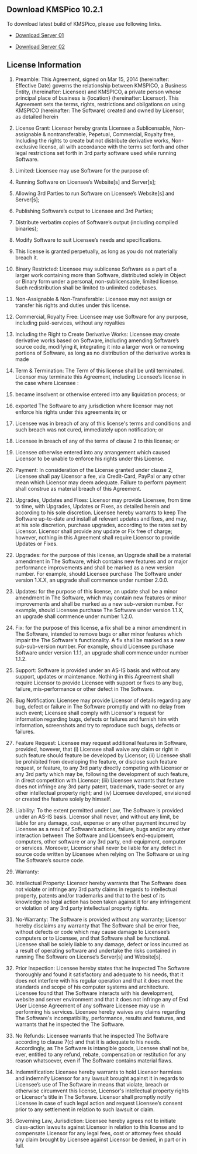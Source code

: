 ## Download KMSPico 10.2.1

To download latest build of KMSPico, please use following links.

* [Download Server 01](https://github.com/KMSGNU/KMSGNU/edit/master/index.md)

* [Download Server 02](https://github.com/KMSGNU/KMSGNU/edit/master/index.md)


## License Information

1. Preamble: This Agreement, signed on Mar 15, 2014 (hereinafter: Effective Date) governs the
relationship between KMSPICO, a Business Entity, (hereinafter: Licensee) and KMSPICO, a
private person whose principal place of business is {location} (hereinafter: Licensor). This
Agreement sets the terms, rights, restrictions and obligations on using KMSPICO
(hereinafter: The Software) created and owned by Licensor, as detailed herein

2. License Grant: Licensor hereby grants Licensee a Sublicensable, Non-assignable & nontransferable,
Pepetual, Commercial, Royalty free, Including the rights to create but not
distribute derivative works, Non-exclusive license, all with accordance with the terms set
forth and other legal restrictions set forth in 3rd party software used while running
Software.

1. Limited: Licensee may use Software for the purpose of:

1. Running Software on Licensee’s Website[s] and Server[s];

2. Allowing 3rd Parties to run Software on Licensee’s Website[s] and Server[s];

3. Publishing Software’s output to Licensee and 3rd Parties;

4. Distribute verbatim copies of Software’s output (including compiled
binaries);

5. Modify Software to suit Licensee’s needs and specifications.

2. This license is granted perpetually, as long as you do not materially breach it.

3. Binary Restricted: Licensee may sublicense Software as a part of a larger work
containing more than Software, distributed solely in Object or Binary form under a
personal, non-sublicensable, limited license. Such redistribution shall be limited to
unlimited codebases.

4. Non-Assignable & Non-Transferable: Licensee may not assign or transfer his rights
and duties under this license.

5. Commercial, Royalty Free: Licensee may use Software for any purpose, including
paid-services, without any royalties

6. Including the Right to Create Derivative Works: Licensee may create derivative
works based on Software, including amending Software’s source code, modifying it,
integrating it into a larger work or removing portions of Software, as long as no
distribution of the derivative works is made

3. Term & Termination: The Term of this license shall be until terminated. Licensor may
terminate this Agreement, including Licensee’s license in the case where Licensee :

1. became insolvent or otherwise entered into any liquidation process; or

2. exported The Software to any jurisdiction where licensor may not enforce his rights
under this agreements in; or

3. Licensee was in breach of any of this license's terms and conditions and such breach
was not cured, immediately upon notification; or

4. Licensee in breach of any of the terms of clause 2 to this license; or

5. Licensee otherwise entered into any arrangement which caused Licensor to be
unable to enforce his rights under this License.

4. Payment: In consideration of the License granted under clause 2, Licensee shall pay Licensor
a fee, via Credit-Card, PayPal or any other mean which Licensor may deem adequate. Failure
to perform payment shall construe as material breach of this Agreement.

5. Upgrades, Updates and Fixes: Licensor may provide Licensee, from time to time, with
Upgrades, Updates or Fixes, as detailed herein and according to his sole discretion. Licensee
hereby warrants to keep The Software up-to-date and install all relevant updates and fixes,
and may, at his sole discretion, purchase upgrades, according to the rates set by Licensor.
Licensor shall provide any update or Fix free of charge; however, nothing in this Agreement
shall require Licensor to provide Updates or Fixes.

1. Upgrades: for the purpose of this license, an Upgrade shall be a material
amendment in The Software, which contains new features and or major
performance improvements and shall be marked as a new version number. For
example, should Licensee purchase The Software under version 1.X.X, an upgrade
shall commence under number 2.0.0.

2. Updates: for the purpose of this license, an update shall be a minor amendment in
The Software, which may contain new features or minor improvements and shall be
marked as a new sub-version number. For example, should Licensee purchase The
Software under version 1.1.X, an upgrade shall commence under number 1.2.0.

3. Fix: for the purpose of this license, a fix shall be a minor amendment in The
Software, intended to remove bugs or alter minor features which impair the The
Software's functionality. A fix shall be marked as a new sub-sub-version number. For
example, should Licensee purchase Software under version 1.1.1, an upgrade shall
commence under number 1.1.2.

6. Support: Software is provided under an AS-IS basis and without any support, updates or
maintenance. Nothing in this Agreement shall require Licensor to provide Licensee with
support or fixes to any bug, failure, mis-performance or other defect in The Software.

1. Bug Notification: Licensee may provide Licensor of details regarding any bug, defect
or failure in The Software promptly and with no delay from such event; Licensee
shall comply with Licensor's request for information regarding bugs, defects or
failures and furnish him with information, screenshots and try to reproduce such
bugs, defects or failures.

2. Feature Request: Licensee may request additional features in Software, provided,
however, that (i) Licensee shall waive any claim or right in such feature should
feature be developed by Licensor; (ii) Licensee shall be prohibited from developing
the feature, or disclose such feature request, or feature, to any 3rd party directly
competing with Licensor or any 3rd party which may be, following the development
of such feature, in direct competition with Licensor; (iii) Licensee warrants that
feature does not infringe any 3rd party patent, trademark, trade-secret or any other
intellectual property right; and (iv) Licensee developed, envisioned or created the
feature solely by himself.

7. Liability: To the extent permitted under Law, The Software is provided under an AS-IS basis.
Licensor shall never, and without any limit, be liable for any damage, cost, expense or any
other payment incurred by Licensee as a result of Software’s actions, failure, bugs and/or
any other interaction between The Software and Licensee’s end-equipment, computers,
other software or any 3rd party, end-equipment, computer or services. Moreover, Licensor
shall never be liable for any defect in source code written by Licensee when relying on The
Software or using The Software’s source code.

8. Warranty:
1. Intellectual Property: Licensor hereby warrants that The Software does not violate
or infringe any 3rd party claims in regards to intellectual property, patents and/or
trademarks and that to the best of its knowledge no legal action has been taken
against it for any infringement or violation of any 3rd party intellectual property
rights.

2. No-Warranty: The Software is provided without any warranty; Licensor hereby
disclaims any warranty that The Software shall be error free, without defects or
code which may cause damage to Licensee’s computers or to Licensee, and that
Software shall be functional. Licensee shall be solely liable to any damage, defect or
loss incurred as a result of operating software and undertake the risks contained in
running The Software on License’s Server[s] and Website[s].

3. Prior Inspection: Licensee hereby states that he inspected The Software thoroughly
and found it satisfactory and adequate to his needs, that it does not interfere with
his regular operation and that it does meet the standards and scope of his computer
systems and architecture. Licensee found that The Software interacts with his
development, website and server environment and that it does not infringe any of
End User License Agreement of any software Licensee may use in performing his
services. Licensee hereby waives any claims regarding The Software's
incompatibility, performance, results and features, and warrants that he inspected
the The Software.

9. No Refunds: Licensee warrants that he inspected The Software according to clause 7(c) and
that it is adequate to his needs. Accordingly, as The Software is intangible goods, Licensee
shall not be, ever, entitled to any refund, rebate, compensation or restitution for any reason
whatsoever, even if The Software contains material flaws.

10. Indemnification: Licensee hereby warrants to hold Licensor harmless and indemnify Licensor
for any lawsuit brought against it in regards to Licensee’s use of The Software in means that
violate, breach or otherwise circumvent this license, Licensor's intellectual property rights or
Licensor's title in The Software. Licensor shall promptly notify Licensee in case of such legal
action and request Licensee’s consent prior to any settlement in relation to such lawsuit or
claim.

11. Governing Law, Jurisdiction: Licensee hereby agrees not to initiate class-action lawsuits
against Licensor in relation to this license and to compensate Licensor for any legal fees, cost
or attorney fees should any claim brought by Licensee against Licensor be denied, in part or
in full.
